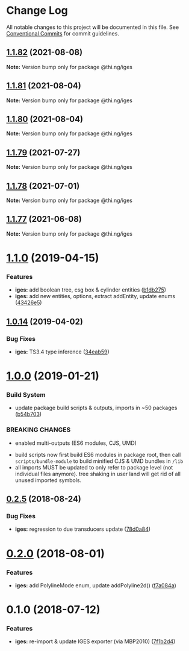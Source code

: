# Change Log

All notable changes to this project will be documented in this file.
See [Conventional Commits](https://conventionalcommits.org) for commit guidelines.

## [1.1.82](https://github.com/thi-ng/umbrella/compare/@thi.ng/iges@1.1.81...@thi.ng/iges@1.1.82) (2021-08-08)

**Note:** Version bump only for package @thi.ng/iges





## [1.1.81](https://github.com/thi-ng/umbrella/compare/@thi.ng/iges@1.1.80...@thi.ng/iges@1.1.81) (2021-08-04)

**Note:** Version bump only for package @thi.ng/iges





## [1.1.80](https://github.com/thi-ng/umbrella/compare/@thi.ng/iges@1.1.79...@thi.ng/iges@1.1.80) (2021-08-04)

**Note:** Version bump only for package @thi.ng/iges





## [1.1.79](https://github.com/thi-ng/umbrella/compare/@thi.ng/iges@1.1.78...@thi.ng/iges@1.1.79) (2021-07-27)

**Note:** Version bump only for package @thi.ng/iges





## [1.1.78](https://github.com/thi-ng/umbrella/compare/@thi.ng/iges@1.1.77...@thi.ng/iges@1.1.78) (2021-07-01)

**Note:** Version bump only for package @thi.ng/iges





## [1.1.77](https://github.com/thi-ng/umbrella/compare/@thi.ng/iges@1.1.76...@thi.ng/iges@1.1.77) (2021-06-08)

**Note:** Version bump only for package @thi.ng/iges





# [1.1.0](https://github.com/thi-ng/umbrella/compare/@thi.ng/iges@1.0.15...@thi.ng/iges@1.1.0) (2019-04-15)

### Features

* **iges:** add boolean tree, csg box & cylinder entities ([b1db275](https://github.com/thi-ng/umbrella/commit/b1db275))
* **iges:** add new entities, options, extract addEntity, update enums ([43426e5](https://github.com/thi-ng/umbrella/commit/43426e5))

## [1.0.14](https://github.com/thi-ng/umbrella/compare/@thi.ng/iges@1.0.13...@thi.ng/iges@1.0.14) (2019-04-02)

### Bug Fixes

* **iges:** TS3.4 type inference ([34eab59](https://github.com/thi-ng/umbrella/commit/34eab59))

# [1.0.0](https://github.com/thi-ng/umbrella/compare/@thi.ng/iges@0.2.30...@thi.ng/iges@1.0.0) (2019-01-21)

### Build System

* update package build scripts & outputs, imports in ~50 packages ([b54b703](https://github.com/thi-ng/umbrella/commit/b54b703))

### BREAKING CHANGES

* enabled multi-outputs (ES6 modules, CJS, UMD)

- build scripts now first build ES6 modules in package root, then call
  `scripts/bundle-module` to build minified CJS & UMD bundles in `/lib`
- all imports MUST be updated to only refer to package level
  (not individual files anymore). tree shaking in user land will get rid of
  all unused imported symbols.

<a name="0.2.5"></a>
## [0.2.5](https://github.com/thi-ng/umbrella/compare/@thi.ng/iges@0.2.4...@thi.ng/iges@0.2.5) (2018-08-24)

### Bug Fixes

* **iges:** regression to due transducers update ([78d0a84](https://github.com/thi-ng/umbrella/commit/78d0a84))

<a name="0.2.0"></a>
# [0.2.0](https://github.com/thi-ng/umbrella/compare/@thi.ng/iges@0.1.4...@thi.ng/iges@0.2.0) (2018-08-01)

### Features

* **iges:** add PolylineMode enum, update addPolyline2d() ([f7a084a](https://github.com/thi-ng/umbrella/commit/f7a084a))

<a name="0.1.0"></a>
# 0.1.0 (2018-07-12)

### Features

* **iges:** re-import & update IGES exporter (via MBP2010) ([7f1b2d4](https://github.com/thi-ng/umbrella/commit/7f1b2d4))
